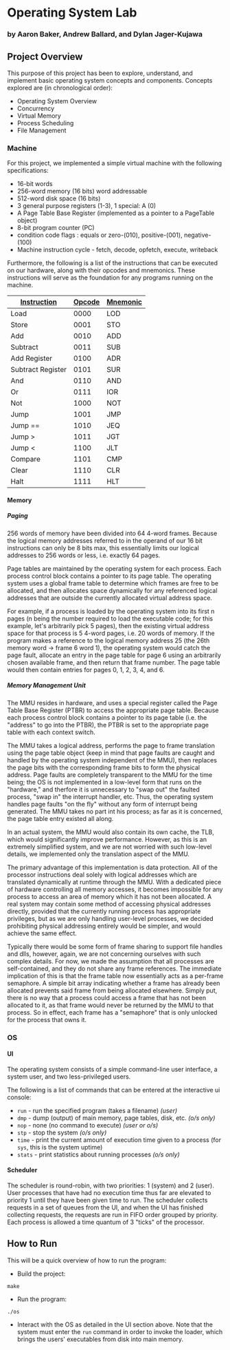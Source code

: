 # Operating System Lab

### by Aaron Baker, Andrew Ballard, and Dylan Jager-Kujawa

## Project Overview
This purpose of this project has been to explore, understand, and implement basic operating system concepts and components. Concepts explored are (in chronological order):

- Operating System Overview
- Concurrency
- Virtual Memory
- Process Scheduling
- File Management

### Machine

For this project, we implemented a simple virtual machine with the following specifications:

 - 16-bit words
 - 256-word memory (16 bits) word addressable
 - 512-word disk space (16 bits)
 - 3 general purpose registers (1-3), 1 special: A (0)
 - A Page Table Base Register (implemented as a pointer to a PageTable object)
 - 8-bit program counter (PC)
 - condition code flags : equals or zero-(010), positive-(001), negative-(100)
 - Machine instruction cycle - fetch, decode, opfetch, execute, writeback

Furthermore, the following is a list of the instructions that can be executed on our hardware, along with their opcodes and mnemonics. These instructions will serve as the foundation for any programs running on the machine.

| <u>Instruction</u> | <u>Opcode</u> | <u>Mnemonic</u> |
|--------------------|---------------|-----------------|
|Load                |0000           |LOD              |
|Store               |0001           |STO              |
|Add                 |0010           |ADD              |
|Subtract            |0011           |SUB              |
|Add Register        |0100           |ADR              |
|Subtract Register   |0101           |SUR              |
|And                 |0110           |AND              |
|Or                  |0111           |IOR              |
|Not                 |1000           |NOT              |
|Jump                |1001           |JMP              |
|Jump ==             |1010           |JEQ              |
|Jump >              |1011           |JGT              |
|Jump <              |1100           |JLT              |
|Compare             |1101           |CMP              |
|Clear               |1110           |CLR              |
|Halt                |1111           |HLT              |

#### Memory

##### Paging
256 words of memory have been divided into 64 4-word frames. Because the logical memory addresses referred to in the operand of our 16 bit instructions can only be 8 bits max, this essentially limits our logical addresses to 256 words or less, i.e. exactly 64 pages.

Page tables are maintained by the operating system for each process. Each process control block contains a pointer to its page table. The operating system uses a global frame table to determine which frames are free to be allocated, and then allocates space dynamically for any referenced logical addresses that are outside the currently allocated virtual address space.

For example, if a process is loaded by the operating system into its first n pages (n being the number required to load the executable code; for this example, let's arbitrarily pick 5 pages), then the existing virtual address space for that process is 5 4-word pages, i.e. 20 words of memory. If the program makes a reference to the logical memory address 25 (the 26th memory word -> frame 6 word 1), the operating system would catch the page fault, allocate an entry in the page table for page 6 using an arbitrarily chosen available frame, and then return that frame number. The page table would then contain entries for pages 0, 1, 2, 3, 4, and 6.

##### Memory Management Unit
The MMU resides in hardware, and uses a special register called the Page Table Base Register (PTBR) to access the appropriate page table. Because each process control block contains a pointer to its page table (i.e. the "address" to go into the PTBR), the PTBR is set to the appropriate page table with each context switch.

The MMU takes a logical address, performs the page to frame translation using the page table object (keep in mind that page faults are caught and handled by the operating system independent of the MMU), then replaces the page bits with the corresponding frame bits to form the physical address. Page faults are completely transparent to the MMU for the time being; the OS is not implemented in a low-level form that runs on the "hardware," and therfore it is unnecessary to "swap out" the faulted process, "swap in" the interrupt handler, etc. Thus, the operating system handles page faults "on the fly" without any form of interrupt being generated. The MMU takes no part int his process; as far as it is concerned, the page table entry existed all along.

In an actual system, the MMU would also contain its own cache, the TLB, which would significantly improve performance. However, as this is an extremely simplified system, and we are not worried with such low-level details, we implemented only the translation aspect of the MMU.

The primary advantage of this implementation is data protection. All of the processor instructions deal solely with logical addresses which are translated dynamically at runtime through the MMU. With a dedicated piece of hardware controlling all memory accesses, it becomes impossible for any process to access an area of memory which it has not been allocated. A real system may contain some method of accessing physical addresses directly, provided that the currently running process has appropriate privileges, but as we are only handling user-level processes, we decided prohibiting physical addressing entirely would be simpler, and would achieve the same effect.

Typically there would be some form of frame sharing to support file handles and dlls, however, again, we are not concerning ourselves with such complex details. For now, we made the assumption that all processes are self-contained, and they do not share any frame references. The immediate implication of this is that the frame table now essentially acts as a per-frame semaphore. A simple bit array indicating whether a frame has already been allocated prevents said frame from being allocated elsewhere. Simply put, there is no way that a process could access a frame that has not been allocated to it, as that frame would never be returned by the MMU to that process. So in effect, each frame has a "semaphore" that is only unlocked for the process that owns it.

### OS

#### UI

The operating system consists of a simple command-line user interface, a system user, and two less-privileged users.

The following is a list of commands that can be entered at the interactive ui console:
 - `run` - run the specified program (takes a filename) *(user)*
 - `dmp` - dump (output) of main memory, page tables, disk, etc. *(o/s only)*
 - `nop` - none (no command to execute) *(user or o/s)*
 - `stp` - stop the system *(o/s only)*
 - `time` - print the current amount of execution time given to a process (for `sys`, this is the system uptime)
 - `stats` - print statistics about running processes *(o/s only)*

#### Scheduler

The scheduler is round-robin, with two priorities: 1 (system) and 2 (user). User processes that have had no execution time thus far are elevated to priority 1 until they have been given time to run. The scheduler collects requests in a set of queues from the UI, and when the UI has finished collecting requests, the requests are run in FIFO order grouped by priority. Each process is allowed a time quantum of 3 "ticks" of the processor.

## How to Run

This will be a quick overview of how to run the program:
 - Build the project:
 ```
 make
 ```
 - Run the program:
 ```
 ./os
 ```
 - Interact with the OS as detailed in the UI section above. Note that the system must enter the `run` command in order to invoke the loader, which brings the users' executables from disk into main memory.
